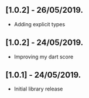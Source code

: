 ## [1.0.2] - 26/05/2019.

* Adding explicit types

## [1.0.2] - 24/05/2019.

* Improving my dart score


## [1.0.1] - 24/05/2019.

* Initial library release
